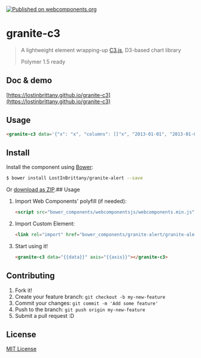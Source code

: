 [![Published on webcomponents.org](https://img.shields.io/badge/webcomponents.org-published-blue.svg)](https://www.webcomponents.org/element/LostInBrittany/granite-c3)

# granite-c3

> A lightweight element wrapping-up [C3.js](http://c3js.org/), D3-based chart library
>
> Polymer 1.5 ready

## Doc & demo

[https://lostinbrittany.github.io/granite-c3](https://lostinbrittany.github.io/granite-c3)


## Usage

<!---
```
<custom-element-demo>
  <template>
    <script src="../webcomponentsjs/webcomponents-lite.js"></script>
    <link rel="import" href="granite-c3.html">
    <next-code-block></next-code-block>
  </template>
</custom-element-demo>
```
-->
```html
<granite-c3 data='{"x": "x", "columns": [["x", "2013-01-01", "2013-01-02", "2013-01-03", "2013-01-04", "2013-01-05", "2013-01-06"],["data1", 30, 200, 100, null, 150, 250],["data2",130, 340, 200, null, 200, 350]],"type": "step"}' axis='{ "x": {"type": "timeseries", "tick": { "format": "%Y-%m-%d"} } }'></granite-c3>
```

## Install

Install the component using [Bower](http://bower.io/):

```sh
$ bower install LostInBrittany/granite-alert --save
```

Or [download as ZIP](https://github.com/LostInBrittany/granite-alert/archive/gh-pages.zip).## Usage

1. Import Web Components' polyfill (if needed):

    ```html
    <script src="bower_components/webcomponentsjs/webcomponents.min.js"></script>
    ```

2. Import Custom Element:

    ```html
    <link rel="import" href="bower_components/granite-alert/granite-alert.html">
    ```

3. Start using it!

    ```html
    <granite-c3 data="{{data}}" axis="{{axis}}"></granite-c3>
    ```

## Contributing

1. Fork it!
2. Create your feature branch: `git checkout -b my-new-feature`
3. Commit your changes: `git commit -m 'Add some feature'`
4. Push to the branch: `git push origin my-new-feature`
5. Submit a pull request :D

## License

[MIT License](http://opensource.org/licenses/MIT)
